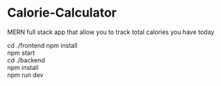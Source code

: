 # Calorie-Calculator
MERN full stack app that allow you to track total calories you have today

cd ./frontend
npm install<br/>
npm start<br/>
cd ./backend<br/>
npm install<br/>
npm run dev
